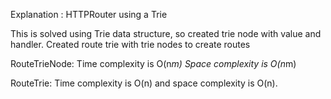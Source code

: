 Explanation : HTTPRouter using a Trie

This is solved using Trie data structure, so created trie node with value and handler. Created route trie with trie nodes to create routes

RouteTrieNode:
Time complexity is O(n*m)
Space complexity is O(n*m)

RouteTrie:
Time complexity is O(n) and space complexity is O(n).
